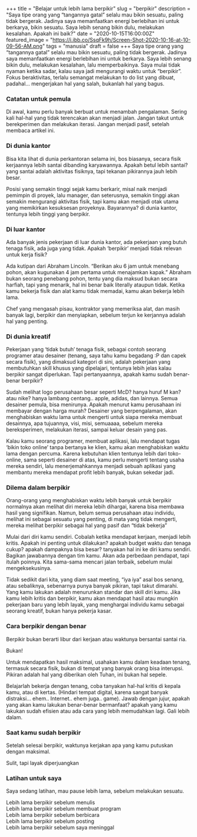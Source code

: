 +++
title = "Belajar untuk lebih lama berpikir"
slug = "berpikir"
description = "Saya tipe orang yang “tangannya gatal” selalu mau bikin sesuatu, paling tidak bergerak. Jadinya saya memanfaatkan energi berlebihan ini untuk berkarya, bikin sesuatu. Saya lebih senang bikin dulu, melakukan kesalahan. Apakah ini baik?"
date = "2020-10-15T16:00:00Z"
featured_image = "https://i.ibb.co/SsqFk9h/Screen-Shot-2020-10-16-at-10-09-56-AM.png"
tags = "manusia"
draft = false
+++ 
Saya tipe orang yang “tangannya gatal” selalu mau bikin sesuatu, paling tidak bergerak. Jadinya saya memanfaatkan energi berlebihan ini untuk berkarya. Saya lebih senang bikin dulu, melakukan kesalahan, lalu memperbaikinya. Saya mulai tidak nyaman ketika sadar, kalau saya jadi mengurangi waktu untuk “berpikir”. Fokus beraktivitas, terlalu semangat melakukan to do list yang dibuat, padahal… mengerjakan hal yang salah, bukanlah hal yang bagus.

### Catatan untuk pemula

Di awal, kamu perlu banyak berbuat untuk menambah pengalaman. Sering kali hal-hal yang tidak terencakan akan menjadi jalan. Jangan takut untuk berekperimen dan melakukan iterasi.  Jangan menjadi pasif, setelah membaca artikel ini.

### Di dunia kantor

Bisa kita lihat di dunia perkantoran selama ini, bos biasanya, secara fisik kerjaannya lebih santai dibanding karyawannya. Apakah betul lebih santai? yang santai adalah aktivitas fisiknya, tapi tekanan pikirannya jauh lebih besar.

Posisi yang semakin tinggi sejak kamu berkarir, misal naik menjadi pemimpin di proyek, lalu manager, dan seterusnya, semakin tinggi akan semakin mengurangi aktivitas fisik, tapi kamu akan menjadi otak utama yang memikirkan kesuksesan proyeknya.  Bayarannya? di dunia kantor, tentunya lebih tinggi yang berpikir.

### Di luar kantor

Ada banyak jenis pekerjaan di luar dunia kantor, ada  pekerjaan yang butuh tenaga fisik, ada juga yang tidak. Apakah  ‘berpikir’ menjadi tidak relevan untuk kerja fisik?

Ada kutipan dari Abraham Lincoln. “Berikan aku 6 jam untuk menebang pohon, akan kugunakan 4 jam pertama untuk menajamkan kapak.” Abraham bukan seorang penebang pohon, tentu yang dia maksud bukan secara harfiah, tapi yang menarik, hal ini benar baik literally ataupun tidak. Ketika kamu bekerja fisik dan alat kamu tidak memadai, kamu akan bekerja lebih lama.

Chef yang mengasah pisau, kontraktor yang memeriksa alat, dan masih banyak lagi, berpikir dan menyiapkan, sebelum terjun ke kerjannya adalah hal yang penting.

### Di dunia kreatif

Pekerjaan yang ‘tidak butuh’ tenaga fisik, sebagai contoh seorang programer atau desainer (tenang, saya tahu kamu begadang :P dan capek secara fisik), yang dimaksud kategori di sini, adalah pekerjaan yang membutuhkan skill khusus yang dipelajari, tentunya lebih jelas kalau berpikir sangat diperlukan. Tapi pertanyaannya, apakah kamu sudah benar-benar berpikir?

Sudah melihat logo perusahaan besar seperti McD? hanya huruf M kan? atau nike? hanya lambang centang.. apple, adidas, dan lainnya. Semua desainer pemula, bisa menirunya. Apakah menurut kamu perusahaan ini membayar dengan harga murah? Desainer yang berpengalaman, akan menghabiskan waktu lama untuk mengerti untuk siapa mereka membuat desainnya, apa tujuannya, visi, misi, semuaaaa, sebelum mereka bereksperimen, melakukan iterasi, sampai keluar desain yang pas.

Kalau kamu seorang programer, membuat aplikasi, lalu mendapat tugas ‘bikin toko online’ tanpa bertanya ke klien, kamu akan menghabiskan waktu lama dengan percuma. Karena kebutuhan klien tentunya lebih dari toko-online, sama seperti desainer di atas, kamu perlu mengerti tentang usaha mereka sendiri, lalu menerjemahkannya menjadi sebuah aplikasi yang membantu mereka mendapat profit lebih banyak, bukan sekedar jadi.

### Dilema dalam berpikir

Orang-orang yang menghabiskan waktu lebih banyak untuk berpikir normalnya akan melihat diri mereka lebih dihargai, karena bisa membawa hasil yang signifikan. Namun, belum semua perusahaan atau individu, melihat ini sebagai sesuatu yang penting, di mata yang tidak mengerti, mereka melihat berpikir sebagai hal yang pasif dan “tidak bekerja”

Mulai dari diri kamu sendiri. Cobalah ketika mendapat kerjaan, menjadi lebih kritis. Apakah ini penting untuk dilakukan? apakah budget waktu dan tenaga cukup? apakah dampaknya bisa besar? tanyakan hal ini ke diri kamu sendiri. Bagikan jawabannya dengan tim kamu. Akan ada perbedaan pendapat, tapi itulah poinnya. Kita sama-sama mencari jalan terbaik, sebelum mulai mengeksekusinya.

Tidak sedikit dari kita, yang diam saat meeting, “iya iya” asal bos senang, atau sebaliknya, sebenarnya punya banyak pikiran, tapi takut dimarahi. Yang kamu lakukan adalah menurunkan standar dan skill diri kamu. Jika kamu lebih kritis dan berpikir, kamu akan mendapat hasil atau mungkin pekerjaan baru yang lebih layak, yang menghargai individu kamu sebagai seorang kreatif, bukan hanya pekerja kasar.

### Cara berpikir dengan benar

Berpikir bukan berarti libur dari kerjaan atau waktunya bersantai santai ria.

Bukan!

Untuk mendapatkan hasil maksimal, usahakan kamu dalam keadaan tenang, termasuk secara fisik, bukan di tempat yang banyak orang bisa interupsi. Pikiran adalah hal yang diberikan oleh Tuhan, ini bukan hal sepele.

Belajarlah bekerja dengan tenang, coba tanyakan hal-hal kritis di kepala kamu, atau di kertas. (Hindari tempat digital, karena sangat banyak distraksi… ehem.. Internet.. ehem juga.. game). Jawab dengan jujur, apakah yang akan kamu lakukan benar-benar bermanfaat? apakah yang kamu lakukan sudah efisien atau ada cara yang lebih memudahkan lagi. Gali lebih dalam.

### Saat kamu sudah berpikir

Setelah selesai berpikir, waktunya kerjakan apa yang kamu putuskan dengan maksimal.  
  
Sulit, tapi layak diperjuangkan

### Latihan untuk saya

Saya sedang latihan, mau pause lebih lama, sebelum melakukan sesuatu.  
  
Lebih lama berpikir sebelum menulis  
Lebih lama berpikir sebelum membuat program  
Lebih lama berpikir sebelum berbicara  
Lebih lama berpikir sebelum posting  
Lebih lama berpikir sebelum saya meninggal